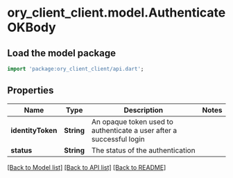 # ory_client_client.model.AuthenticateOKBody

## Load the model package
```dart
import 'package:ory_client_client/api.dart';
```

## Properties
Name | Type | Description | Notes
------------ | ------------- | ------------- | -------------
**identityToken** | **String** | An opaque token used to authenticate a user after a successful login | 
**status** | **String** | The status of the authentication | 

[[Back to Model list]](../README.md#documentation-for-models) [[Back to API list]](../README.md#documentation-for-api-endpoints) [[Back to README]](../README.md)


